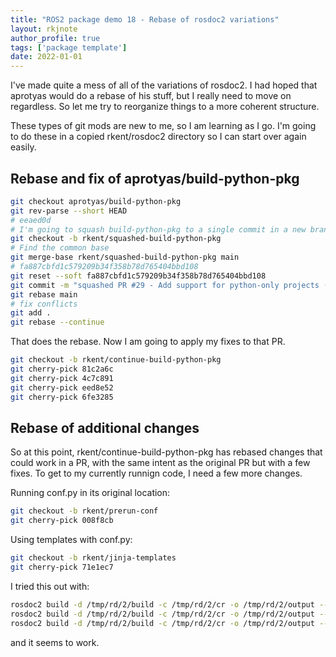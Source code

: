 ```yaml
---
title: "ROS2 package demo 18 - Rebase of rosdoc2 variations"
layout: rkjnote
author_profile: true
tags: ['package template']
date: 2022-01-01
---
```

I've made quite a mess of all of the variations of rosdoc2. I had hoped that aprotyas would do a rebase of his stuff, but I really need to move on regardless. So let me try to reorganize things to a more coherent structure.

These types of git mods are new to me, so I am learning as I go. I'm going to do these in a copied rkent/rosdoc2 directory so I can start over again easily.

## Rebase and fix of aprotyas/build-python-pkg

```bash
git checkout aprotyas/build-python-pkg
git rev-parse --short HEAD
# eeaed0d
# I'm going to squash build-python-pkg to a single commit in a new branch prior to rebase
git checkout -b rkent/squashed-build-python-pkg
# Find the common base
git merge-base rkent/squashed-build-python-pkg main
# fa887cbfd1c579209b34f358b78d765404bbd108
git reset --soft fa887cbfd1c579209b34f358b78d765404bbd108
git commit -m "squashed PR #29 - Add support for python-only projects (commit eeaed0d)"
git rebase main
# fix conflicts
git add .
git rebase --continue
```
That does the rebase. Now I am going to apply my fixes to that PR.
```bash
git checkout -b rkent/continue-build-python-pkg
git cherry-pick 81c2a6c
git cherry-pick 4c7c891
git cherry-pick eed8e52
git cherry-pick 6fe3285
```

## Rebase of additional changes
So at this point, rkent/continue-build-python-pkg has rebased changes that could work in a PR, with the same intent as the original PR but with a few fixes. To get to my currently runnign code, I need a few more changes.

Running conf.py in its original location:
```bash
git checkout -b rkent/prerun-conf
git cherry-pick 008f8cb
```
Using templates with conf.py:
```bash
git checkout -b rkent/jinja-templates
git cherry-pick 71e1ec7
```

I tried this out with:
```bash
rosdoc2 build -d /tmp/rd/2/build -c /tmp/rd/2/cr -o /tmp/rd/2/output --debug -u /tmp/rd/2/output -p ./fqdemo_nodes
rosdoc2 build -d /tmp/rd/2/build -c /tmp/rd/2/cr -o /tmp/rd/2/output --debug -u /tmp/rd/2/output -p ./fqdemo_sgs
rosdoc2 build -d /tmp/rd/2/build -c /tmp/rd/2/cr -o /tmp/rd/2/output --debug -u /tmp/rd/2/output -p ./
```
and it seems to work.
